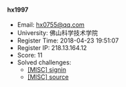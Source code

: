 #### hx1997  

* Email: hx0755@qq.com  
* University: 佛山科学技术学院  
* Register Time: 2018-04-23 19:51:07  
* Register IP: 218.13.164.12  
* Score: 11  
* Solved challenges: 
  * [[MISC] signin](https://github.com/SniperOJ/Challenges/blob/master/web/signin.json)  
  * [[MISC] source](https://github.com/SniperOJ/Challenges/blob/master/web/source.json)  
